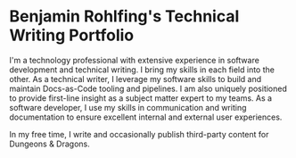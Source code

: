 # Benjamin Rohlfing's Technical Writing Portfolio

I'm a technology professional with extensive experience in software development and technical writing. I bring my skills in each field into the other. As a technical writer, I leverage my software skills to build and maintain Docs-as-Code tooling and pipelines. I am also uniquely positioned to provide first-line insight as a subject matter expert to my teams. As a software developer, I use my skills in communication and writing documentation to ensure excellent internal and external user experiences.

In my free time, I write and occasionally publish third-party content for Dungeons & Dragons.
